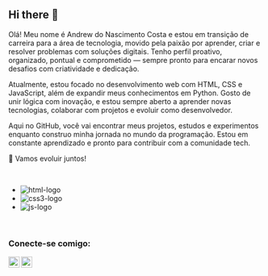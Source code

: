 ## Hi there 👋

Olá! Meu nome é Andrew do Nascimento Costa e estou em transição de carreira para a área de tecnologia, movido pela paixão por aprender, criar e resolver problemas com soluções digitais. Tenho perfil proativo, organizado, pontual e comprometido — sempre pronto para encarar novos desafios com criatividade e dedicação.

Atualmente, estou focado no desenvolvimento web com HTML, CSS e JavaScript, além de expandir meus conhecimentos em Python. Gosto de unir lógica com inovação, e estou sempre aberto a aprender novas tecnologias, colaborar com projetos e evoluir como desenvolvedor.

Aqui no GitHub, você vai encontrar meus projetos, estudos e experimentos enquanto construo minha jornada no mundo da programação. Estou em constante aprendizado e pronto para contribuir com a comunidade tech.

🚀 Vamos evoluir juntos!

<br />

- <img src="https://img.shields.io/badge/HTML5-E34F26?style=for-the-badge&logo=html5&logoColor=white" alt="html-logo">
- <img src="https://img.shields.io/badge/CSS3-1572B6?style=for-the-badge&logo=css3&logoColor=white" alt="css3-logo">
- <img src="https://img.shields.io/badge/JavaScript-323330?style=for-the-badge&logo=javascript&logoColor=F7DF1E" alt="js-logo">

<br />

### Conecte-se comigo:
<p>
  <a href="https://www.instagram.com/andrew_costaa1/">
    <img align="left" width="22px" height="22px" alt="icone instagram" src="https://github.com/user-attachments/assets/da8b9964-5651-4d13-8bd7-432405c3efb4">
  </a>
</p>
<p>
  <a href="https://www.linkedin.com/in/andrew-costaa/">
  <img align="left" width="22px" height="22px" alt="icone linkedin" src="https://github.com/user-attachments/assets/1fb9f474-91b9-4a34-8da3-55eb65f6b68a"/>
  </a>
</p>
